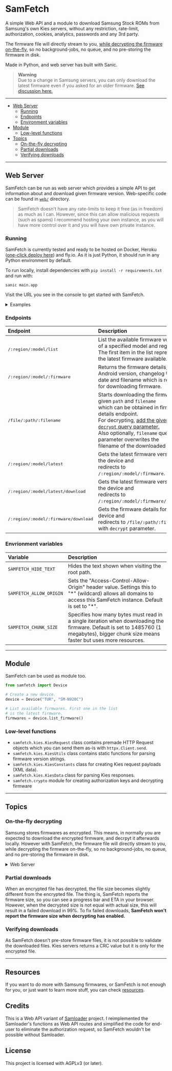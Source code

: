 # SamFetch

A simple Web API and a module to download Samsung Stock ROMs from Samsung's own Kies servers, without any restriction, rate-limit, authorization, cookies, analytics, passwords and any 3rd party. 

The firmware file will directly stream to you, [while decrypting the firmware on-the-fly](#on-the-fly-decrypting), so no background-jobs, no queue, and no pre-storing the firmware in disk.

Made in Python, and web server has built with Sanic.

> **Warning**<br>
> Due to a change in Samsung servers, you can only download the latest firmware even if you asked for an older firmware. [See discussion here.](https://github.com/ysfchn/SamFetch/issues/6)

---

* [Web Server](#web-server)
    * [Running](#running)
    * [Endpoints](#endpoints)
    * [Environment variables](#envrionment-variables)
* [Module](#module)
    * [Low-level functions](#low-level-functions)
* [Topics](#topics)
    * [On-the-fly decrypting](#on-the-fly-decrypting)
    * [Partial downloads](#partial-downloads)
    * [Verifying downloads](#verifying-downloads)

---

## Web Server

SamFetch can be run as web server which provides a simple API to get information about and download given firmware version. Web-specific code can be found in [`web/`](web/) directory.

> SamFetch doesn't have any rate-limits to keep it free (as in freedom) as much as I can. However, since this can allow malicious requests (such as spams) I recommend hosting your own instance, as you will have more control over it and you will have own private instance.

### Running

SamFetch is currently tested and ready to be hosted on Docker, Heroku ([one-click deploy here](https://heroku.com/deploy?template=https://github.com/ysfchn/SamFetch)) and fly.io. As it is just Python, it should run in any Python environment by default.

To run locally, install dependencies with `pip install -r requirements.txt` and run with:

```
sanic main.app
```

Visit the URL you see in the console to get started with SamFetch.

<details>
    <summary>Examples</summary>

```bash
$ curl http://127.0.0.1:8000/firmware/TUR/SM-N920C/latest -L
{
    "display_name": "Galaxy Note5",
    "size": 2530817088,
    "size_readable": "2.36 GB",
    "filename": "SM-N920C_1_20190117104840_n2lqmc6w6w_fac.zip.enc4",
    "path": "/neofus/9/",
    "version": "Nougat (Android 7.0)",
    "encrypt_version": 4,
    "last_modified": 20190117144207,
    "decrypt_key": "0727c304eea8a4d14835a4e6b02c0ce3",
...

$ curl http://127.0.0.1:8000/file/neofus/9/SM-N920C_1_20220819152351_1eub6wdeqb_fac.zip.enc4?decrypt=22992da4a7f887d1c4f5bdc66d116367 -O .
  % Total    % Received % Xferd  Average Speed   Time    Time     Time  Current
                                 Dload  Upload   Total   Spent    Left  Speed
100 27.0M    0 27.0M    0     0  1282k      0 --:--:--  0:00:21 --:--:-- 1499k

$ curl http://127.0.0.1:8000/file/neofus/9/SM-N920C_1_20220819152351_1eub6wdeqb_fac.zip.enc4 -O .
  % Total    % Received % Xferd  Average Speed   Time    Time     Time  Current
                                 Dload  Upload   Total   Spent    Left  Speed
  0 2413M    0 17.1M    0     0  2604k      0  0:15:48  0:00:06  0:15:42 3651k
```
</details> 

### Endpoints

| Endpoint | Description      |
|:---------|:-----------------|
| <samp>/:region/:model/list</samp> | List the available firmware versions of a specified model and region. <br>The first item in the list represents the latest firmware available. |
| <samp>/:region/:model/:firmware</samp> | Returns the firmware details, such as Android version, changelog URL, <br>date and filename which is required for downloading firmware. |
| <samp>/file/:path/:filename</samp> | Starts downloading the firmware with given `path` and `filename` <br>which can be obtained in firmware details endpoint. <br>For decrypting, [add the given key as `decrypt` query parameter.](#on-the-fly-decrypting)<br>Also optionally, `filename` query parameter overwrites the <br>filename of the downloaded file. |
| <samp>/:region/:model/latest</samp> | Gets the latest firmware version for the device and <br>redirects to `/:region/:model/:firmware`. |
| <samp>/:region/:model/latest/download</samp> | Gets the latest firmware version for the device and <br>redirects to `/:region/:model/:firmware/download`. |
| <samp>/:region/:model/:firmware/download</samp> | Gets the firmware details for the device and <br>redirects to `/file/:path/:filename` with `decrypt` parameter. |

### Envrionment variables

| Variable | Description      |
|:---------|:-----------------|
| `SAMFETCH_HIDE_TEXT` | Hides the text shown when visiting the root path. |
| `SAMFETCH_ALLOW_ORIGIN` | Sets the "Access-Control-Allow-Origin" header value. Settings this to "\*" (wildcard) allows all domains to access this SamFetch instance. Default is set to "\*". |
| `SAMFETCH_CHUNK_SIZE` | Specifies how many bytes must read in a single iteration when downloading the firmware. Default is set to 1485760 (1 megabytes), bigger chunk size means faster but uses more resources. |

---

## Module

SamFetch can be used as module too.

```py
from samfetch import Device

# Create a new device.
device = Device("TUR", "SM-N920C")

# List available firmwares. First one in the list
# is the latest firmware.
firmwares = device.list_firmware()
```

### Low-level functions

* `samfetch.kies.KiesRequest` class contains premade HTTP Request objects which you can send them as-is with `httpx.Client.send`.
* `samfetch.kies.KiesUtils` class contains static functions for parsing firmware version strings.
* `samfetch.kies.KiesConstants` class for creating Kies request payloads (XML data).
* `samfetch.kies.KiesData` class for parsing Kies responses.
* `samfetch.crypto` module for creating authorization keys and decrypting firmware

---

## Topics

### On-the-fly decrypting

Samsung stores firmwares as encrypted. This means, in normally you are expected to download the encrypted firmware, and decrpyt it afterwards locally. However with SamFetch, the firmware file will directly stream to you, while decrypting the firmware on-the-fly, so no background-jobs, no queue, and no pre-storing the firmware in disk. 

<details>
    <summary>Web Server</summary><br>

**This behavior is opt-in**, so if you want SamFetch to decrypt the firmware on-the-fly, you need to insert the decryption key that you can also get it from SamFetch.

```bash
# Decrypt key can be found in firmware details.
$ curl http://127.0.0.1:8000/firmware/TUR/SM-N920C/latest -L | jq .decrypt_key
"22992da4a7f887d1c4f5bdc66d116367"

# Join path and filename. Add decryption key as "decrypt" query parameter
# The output is the URL path of the download.
$ curl http://127.0.0.1:8000/firmware/TUR/SM-N920C/latest -L | jq '.path + .filename + "?decrypt=" + .decrypt_key'
"/neofus/9/SM-N920C_1_20220819152351_1eub6wdeqb_fac.zip.enc4?decrypt=22992da4a7f887d1c4f5bdc66d116367"

# SamFetch also returns the full URLs in the response.
$ curl http://127.0.0.1:8000/firmware/TUR/SM-N920C/latest -L | jq '.download_path_decrypt'
"http://127.0.0.1:8000/file/neofus/9/SM-N920C_1_20220819152351_1eub6wdeqb_fac.zip.enc4?decrypt=22992da4a7f887d1c4f5bdc66d116367"
```
</details> 

### Partial downloads

When an encrypted file has decrypted, the file size becomes slightly different from the encrypted file. The thing is, SamFetch reports the firmware size, so you can see a progress bar and ETA in your browser. However, when the decrypted size is not equal with actual size, this will result in a failed download in 99%. To fix failed downloads, **SamFetch won't report the firmware size when decrypting has enabled.**

### Verifying downloads

As SamFetch doesn't pre-store firmware files, it is not possible to validate the downloaded files. Kies servers returns a CRC value but it is only for the encrypted file.

---

## Resources

If you want to do more with Samsung firmwares, or SamFetch is not enough for you, or just want to learn more stuff, you can check [resources](RESOURCES.md).

## Credits

This is a Web API variant of [Samloader](https://github.com/nlscc/samloader) project. I reimplemented the Samloader's functions as Web API routes and simplified the code for end-user to eliminate the authorization request, so SamFetch wouldn't be possible without Samloader.

## License

This project is licensed with AGPLv3 (or later).
